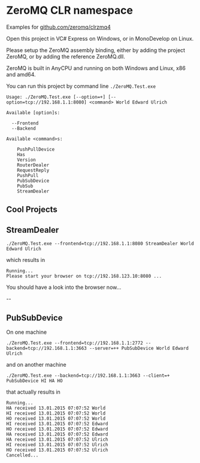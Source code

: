 # ZeroMQ CLR namespace
Examples for [github.com/zeromq/clrzmq4](http://github.com/zeromq/clrzmq4)

Open this project in VC# Express on Windows, or in MonoDevelop on Linux.

Please setup the ZeroMQ assembly binding, either by adding the project ZeroMQ, or by adding the reference ZeroMQ.dll.

ZeroMQ is built in AnyCPU and running on both Windows and Linux, x86 and amd64.

You can run this project by command line `./ZeroMQ.Test.exe`

	Usage: ./ZeroMQ.Test.exe [--option=+] [--option=tcp://192.168.1.1:8080] <command> World Edward Ulrich

	Available [option]s:

	  --Frontend
	  --Backend

	Available <command>s:

	    PushPullDevice
	    Has
	    Version
	    RouterDealer
	    RequestReply
	    PushPull
	    PubSubDevice
	    PubSub
	    StreamDealer

Cool Projects 
---

StreamDealer
-

	./ZeroMQ.Test.exe --frontend=tcp://192.168.1.1:8080 StreamDealer World Edward Ulrich

which results in 

	Running...
	Please start your browser on tcp://192.168.123.10:8080 ...
	
You should have a look into the browser now...

--
	
PubSubDevice
-
On one machine

	./ZeroMQ.Test.exe --frontend=tcp://192.168.1.1:2772 --backend=tcp://192.168.1.1:3663 --server=++ PubSubDevice World Edward Ulrich
	
and on another machine

	./ZeroMQ.Test.exe --backend=tcp://192.168.1.1:3663 --client=+ PubSubDevice HI HA HO

that actually results in

	Running...
	HA received 13.01.2015 07:07:52 World
	HI received 13.01.2015 07:07:52 World
	HO received 13.01.2015 07:07:52 World
	HI received 13.01.2015 07:07:52 Edward
	HO received 13.01.2015 07:07:52 Edward
	HA received 13.01.2015 07:07:52 Edward
	HA received 13.01.2015 07:07:52 Ulrich
	HI received 13.01.2015 07:07:52 Ulrich
	HO received 13.01.2015 07:07:52 Ulrich
	Cancelled...

